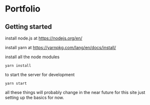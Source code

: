 # Portfolio

## Getting started

install node.js at https://nodejs.org/en/

install yarn at https://yarnpkg.com/lang/en/docs/install/

install all the node modules

```
yarn install
```

to start the server for development

```
yarn start
```

all these things will probably change in the near future for this site just setting up the basics for now.